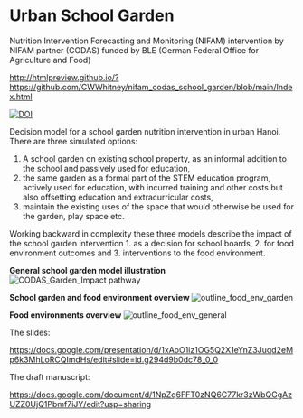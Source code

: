 # Urban School Garden 

Nutrition Intervention Forecasting and Monitoring (NIFAM) intervention by NIFAM partner (CODAS) funded by BLE (German Federal Office for Agriculture and Food)

http://htmlpreview.github.io/?https://github.com/CWWhitney/nifam_codas_school_garden/blob/main/Index.html

[![DOI](https://zenodo.org/badge/670414311.svg)](https://zenodo.org/doi/10.5281/zenodo.10931166)

Decision model for a school garden nutrition intervention in urban Hanoi. There are three simulated options: 
1. A school garden on existing school property, as an informal addition to the school and passively used for education, 
2. the same garden as a formal part of the STEM education program, actively used for education, with incurred training and other costs but also offsetting education and extracurricular costs,
3. maintain the existing uses of the space that would otherwise be used for the garden, play space etc. 

Working backward in complexity these three models describe the impact of the school garden intervention 1. as a decision for school boards, 2. for food environment outcomes and 3. interventions to the food environment.

**General school garden model illustration**
![CODAS_Garden_Impact pathway](https://github.com/CWWhitney/nifam_codas_school_garden/assets/19190662/65e3af17-bc53-4b58-8e00-3115925d928f)

**School garden and food environment overview**
![outline_food_env_garden](https://github.com/CWWhitney/nifam_codas_school_garden/assets/19190662/782db5d2-b48f-453b-a99f-e026da7c20ba)

**Food environments overview**
![outline_food_env_general](https://github.com/CWWhitney/nifam_codas_school_garden/assets/19190662/6275853f-beb2-4cf6-9772-24137fd27b6d)


The slides: 

https://docs.google.com/presentation/d/1xAoO1iz1OG5Q2X1eYnZ3Juqd2eMp6k3MhLoRCQImdHs/edit#slide=id.g294d9b0dc78_0_0

The draft manuscript: 

https://docs.google.com/document/d/1NpZq6FFT0zNQ6C77kr3zWbQGgAzUZZ0UjQ1Pbmf7iJY/edit?usp=sharing
